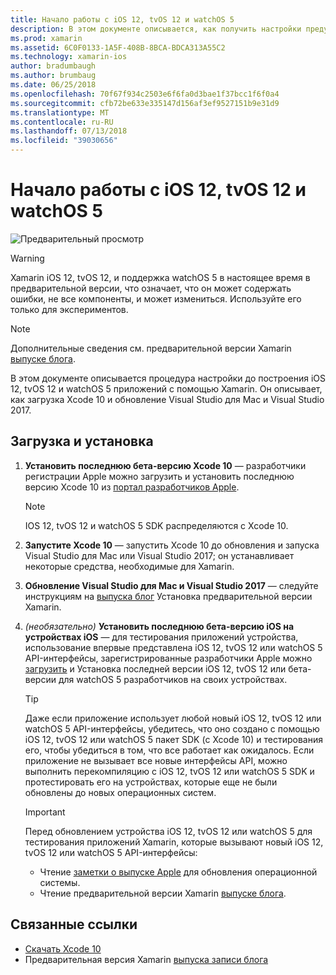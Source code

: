 ```yaml
---
title: Начало работы с iOS 12, tvOS 12 и watchOS 5
description: В этом документе описывается, как получить настройки предусматривают сборки iOS 12 и приложений tvOS 12 с помощью Xamarin. Он описывает, как загрузка Xcode 10 и обновление Visual Studio для Mac и Visual Studio 2017.
ms.prod: xamarin
ms.assetid: 6C0F0133-1A5F-408B-8BCA-BDCA313A55C2
ms.technology: xamarin-ios
author: bradumbaugh
ms.author: brumbaug
ms.date: 06/25/2018
ms.openlocfilehash: 70f67f934c2503e6f6fa0d3bae1f37bcc1f6f0a4
ms.sourcegitcommit: cfb72be633e335147d156af3ef9527151b9e31d9
ms.translationtype: MT
ms.contentlocale: ru-RU
ms.lasthandoff: 07/13/2018
ms.locfileid: "39030656"
---
```

# <a name="getting-started-with-ios-12-tvos-12-and-watchos-5"></a>Начало работы с iOS 12, tvOS 12 и watchOS 5

![Предварительный просмотр](~/media/shared/preview.png)

> [!WARNING]
> Xamarin iOS 12, tvOS 12, и поддержка watchOS 5 в настоящее время в предварительной версии, что означает, что он может содержать ошибки, не все компоненты, и может измениться. Используйте его только для экспериментов.

> [!NOTE]
> Дополнительные сведения см. предварительной версии Xamarin [выпуске блога](https://releases.xamarin.com/preview-release-xcode-10-beta-3/).

В этом документе описывается процедура настройки до построения iOS 12, tvOS 12 и watchOS 5 приложений с помощью Xamarin. Он описывает, как загрузка Xcode 10 и обновление Visual Studio для Mac и Visual Studio 2017.

## <a name="download-and-install"></a>Загрузка и установка

1. **Установить последнюю бета-версию Xcode 10** — разработчики регистрации Apple можно загрузить и установить последнюю версию Xcode 10 из [портал разработчиков Apple](https://developer.apple.com/download/).

   > [!NOTE]
   > IOS 12, tvOS 12 и watchOS 5 SDK распределяются с Xcode 10.

2. **Запустите Xcode 10** — запустить Xcode 10 до обновления и запуска Visual Studio для Mac или Visual Studio 2017; он устанавливает некоторые средства, необходимые для Xamarin.

3. **Обновление Visual Studio для Mac и Visual Studio 2017** — следуйте инструкциям на [выпуска блог](https://releases.xamarin.com/preview-release-xcode-10-beta-3/) Установка предварительной версии Xamarin.

4. _(необязательно)_  **Установить последнюю бета-версию iOS на устройствах iOS** — для тестирования приложений устройства, использование впервые представлена iOS 12, tvOS 12 или watchOS 5 API-интерфейсы, зарегистрированные разработчики Apple можно [загрузить](https://developer.apple.com/download) и Установка последней версии iOS 12, tvOS 12 или бета-версии для watchOS 5 разработчиков на своих устройствах.

   > [!TIP]
   > Даже если приложение использует любой новый iOS 12, tvOS 12 или watchOS 5 API-интерфейсы, убедитесь, что оно создано с помощью iOS 12, tvOS 12 или watchOS 5 пакет SDK (с Xcode 10) и тестирования его, чтобы убедиться в том, что все работает как ожидалось. Если приложение не вызывает все новые интерфейсы API, можно выполнить перекомпиляцию с iOS 12, tvOS 12 или watchOS 5 SDK и протестировать его на устройствах, которые еще не были обновлены до новых операционных систем.

   > [!IMPORTANT]
   > Перед обновлением устройства iOS 12, tvOS 12 или watchOS 5 для тестирования приложений Xamarin, которые вызывают новый iOS 12, tvOS 12 или watchOS 5 API-интерфейсы:
   > - Чтение [заметки о выпуске Apple](https://developer.apple.com/download/) для обновления операционной системы.
   > - Чтение предварительной версии Xamarin [выпуске блога](https://releases.xamarin.com/preview-release-xcode-10-beta-3/).

## <a name="related-links"></a>Связанные ссылки

- [Скачать Xcode 10](https://developer.apple.com/download/)
- Предварительная версия Xamarin [выпуска записи блога](https://releases.xamarin.com/preview-release-xcode-10-beta-3/)

